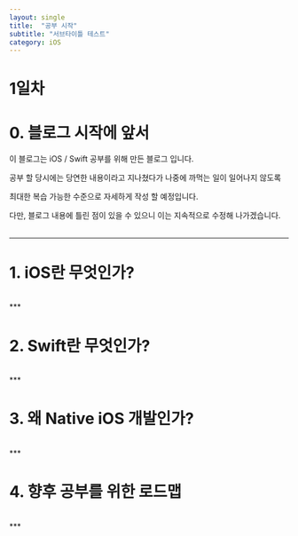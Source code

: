 ```yaml
---
layout: single
title:  "공부 시작"
subtitle: "서브타이틀 테스트"
category: iOS
---
```


# 1일차

# 0. 블로그 시작에 앞서

이 블로그는 iOS / Swift 공부를 위해 만든 블로그 입니다. <br/>

공부 할 당시에는 당연한 내용이라고 지나쳤다가 나중에 까먹는 일이 일어나지 않도록 <br/>

최대한 복습 가능한 수준으로 자세하게 작성 할 예정입니다.<br/>

다만, 블로그 내용에 틀린 점이 있을 수 있으니 이는 지속적으로 수정해 나가겠습니다.<br/>
<br/>

***

# 1. iOS란 무엇인가?






<br/>
***

# 2. Swift란 무엇인가?






<br/>
***

# 3. 왜 Native iOS 개발인가?






<br/>
***

# 4. 향후 공부를 위한 로드맵


<br/>
***

